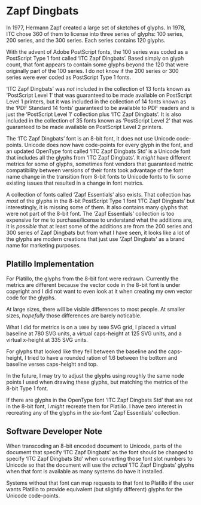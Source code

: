 Zapf Dingbats
=============

In 1977, Hermann Zapf created a large set of sketches of glyphs. In 1978, ITC
chose 360 of them to license into three series of glyphs: 100 series, 200
series, and the 300 series. Each series contains 120 glyphs.

With the advent of Adobe PostScript fonts, the 100 series was coded as a
PostScript Type 1 font called ‘ITC Zapf Dingbats’. Based simply on glyph count,
that font appears to contain some glyphs beyond the 120 that were originally
part of the 100 series. I do not know if the 200 series or 300 series were ever
coded as PostScript Type 1 fonts.

‘ITC Zapf Dingbats’ was *not* included in the collection of 13 fonts known as
‘PostScript Level 1’ that was guaranteed to be made available on PostScript
Level 1 printers, but it was included in the collection of 14 fonts known as
the ‘PDF Standard 14 fonts’ guaranteed to be available to PDF readers and is
just the ‘PostScript Level 1’ collection plus ‘ITC Zapf Dingbats’. It is also
included in the collection of 35 fonts known as ‘PostScript Level 2’ that was
guaranteed to be made available on PostScript Level 2 printers.

The ‘ITC Zapf Dingbats’ font is an 8-bit font, it does not use Unicode
code-points. Unicode does now have code-points for every glyph in the font, and
an updated OpenType font called ‘ITC Zapf Dingbats Std’ is a Unicode font that
includes all the glyphs from ‘ITC Zapf Dingbats’. It *might* have different
metrics for some of glyphs, sometimes font vendors that guaranteed metric
compatibility between versions of their fonts took advantage of the font name
change in the transition from 8-bit fonts to Unicode fonts to fix some existing
issues that resulted in a change in font metrics.

A collection of fonts called ‘Zapf Essentials’ also exists. That collection has
*most* of the glyphs in the 8-bit PostScript Type 1 font ‘ITC Zapf Dingbats’ but
interestingly, it is missing some of them. It also contains many glyphs that
were not part of the 8-bit font. The ‘Zapf Essentials’ collection is too
expensive for me to purchase/license to understand what the additions are, it is
*possible* that at least some of the additions are from the 200 series and 300
series of Zapf Dingbats but from what I have seen, it looks like a lot of the
glyphs are modern creations that just use ‘Zapf Dingbats’ as a brand name for
marketing purposes.


Platillo Implementation
-----------------------

For Platillo, the glyphs from the 8-bit font were redrawn. Currently the metrics
are different because the vector code in the 8-bit font is under copyright and I
did not want to even look at it when creating my own vector code for the glyphs.

At large sizes, there will be visible differences to most people. At smaller
sizes, *hopefully* those differences are barely noticable.

What I did for metrics is on a `1000` by `1000` SVG grid, I placed a virtual
baseline at 780 SVG units, a virtual caps-height at 125 SVG units, and a virtual
x-height at 335 SVG units.

For glyphs that looked like they fell between the baseline and the caps-height,
I tried to have a rounded ration of 1.6 between the bottom and baseline verses
caps-height and top.

In the future, I may try to adjust the glyphs using roughly the same node points
I used when drawing these glyphs, but matching the metrics of the 8-bit Type 1
font.

If there are glyphs in the OpenType font ‘ITC Zapf Dingbats Std’ that are not in
the 8-bit font, I *might* recreate them for Platillo. I have zero interest in
recreating any of the glyphs in the six-font ‘Zapf Essentials’ collection.


Software Developer Note
-----------------------

When transcoding an 8-bit encoded document to Unicode, parts of the document
that specify ‘ITC Zapf Dingbats’ as the font should be changed to specify
‘ITC Zapf Dingbats Std’ when converting those font slot numbers to Unicode so
that the document will use the *actual* ‘ITC Zapf Dingbats’ glyphs when that
font is available as many systems do have it installed.

Systems without that font can map requests to that font to Platillo if the user
wants Platillo to provide equivalent (but slightly different) glyphs for the
Unicode code-points. 

